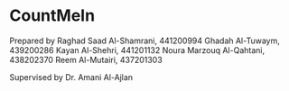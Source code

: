 # CountMeIn

Prepared by
Raghad Saad Al-Shamrani, 441200994
Ghadah Al-Tuwaym, 439200286
Kayan Al-Shehri, 441201132
Noura Marzouq Al-Qahtani, 438202370
Reem Al-Mutairi, 437201303


Supervised by
Dr. Amani Al-Ajlan
